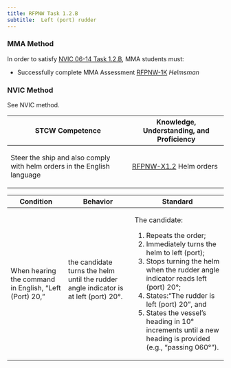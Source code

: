 ```yaml
---
title: RFPNW Task 1.2.B 
subtitle:  Left (port) rudder
---
```



### MMA Method

In order to satisfy  [NVIC 06-14  Task  1.2.B](/stcw23/assets/images/nvic-06-14.pdf), MMA students must:

* Successfully complete MMA Assessment  [RFPNW-1K](RFPNW-1K) *Helmsman*


### NVIC Method

<a onclick="togglevisibility('nvic_methods')" >See NVIC method.</a>

<div id='nvic_methods' class='hide'>

<table>
<thead>
<tr>
<th class='forty'> STCW Competence </th>
<th class='sixty'> Knowledge, Understanding, and Proficiency </th>
</tr>
</thead>




<tbody>
<tr><td markdown='1'>

Steer the ship and also comply with helm orders in the English language

</td><td markdown='1'>

[RFPNW-X1.2](../../tables/24.html#RFPNW-X1.2) Helm orders

</td></tr>


</tbody>
</table>


<table>
<thead>
<tr><th class='twenty'>  Condition </th><th class='twenty'> Behavior </th><th  class='sixty'>Standard </th></tr>
</thead>
<tbody >



<tr><td markdown='1'>

When hearing the command in English, “Left (Port) 20,”

</td><td markdown='1'>

the candidate turns the helm until the rudder angle indicator is at left (port) 20°.

<br>

<div class="tooltip">
<span class="tooltiptext">
</span>
</div>


</td><td markdown='1'>

The candidate:

1. Repeats the order;
2. Immediately turns the helm to left (port);
3. Stops turning the helm when the rudder angle indicator reads left (port) 20°;
4. States:“The rudder is left (port) 20”, and
5. States the vessel’s heading in 10° increments until a new heading is provided (e.g., “passing 060°”).

</td></tr>
</tbody>
</table>
</div>
